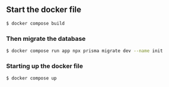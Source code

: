 ## Start the docker file

```sh
$ docker compose build
```
### Then migrate the database

```sh
$ docker compose run app npx prisma migrate dev --name init
```
### Starting up the docker file

```sh
$ docker compose up
```
